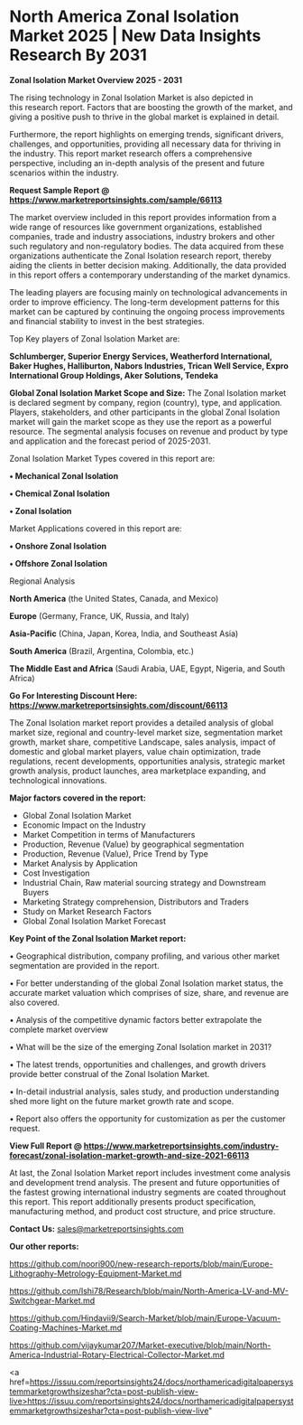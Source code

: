 # North America Zonal Isolation Market 2025 | New Data Insights Research By 2031

<Strong> Zonal Isolation Market Overview 2025 - 2031</strong>

The rising technology in Zonal Isolation Market is also depicted in this research report. Factors that are boosting the growth of the market, and giving a positive push to thrive in the global market is explained in detail.

Furthermore, the report highlights on emerging trends, significant drivers, challenges, and opportunities, providing all necessary data for thriving in the industry. This report market research offers a comprehensive perspective, including an in-depth analysis of the present and future scenarios within the industry.

<strong>Request Sample Report @ <a href=https://www.marketreportsinsights.com/sample/66113>https://www.marketreportsinsights.com/sample/66113</a></strong>

The market overview included in this report provides information from a wide range of resources like government organizations, established companies, trade and industry associations, industry brokers and other such regulatory and non-regulatory bodies. The data acquired from these organizations authenticate the Zonal Isolation research report, thereby aiding the clients in better decision making. Additionally, the data provided in this report offers a contemporary understanding of the market dynamics.

The leading players are focusing mainly on technological advancements in order to improve efficiency. The long-term development patterns for this market can be captured by continuing the ongoing process improvements and financial stability to invest in the best strategies.

Top Key players of Zonal Isolation Market are:

<strong>Schlumberger, Superior Energy Services, Weatherford International, Baker Hughes, Halliburton, Nabors Industries, Trican Well Service, Expro International Group Holdings, Aker Solutions, Tendeka</strong>

<strong><b>Global Zonal Isolation Market Scope and Size:</b></strong>
The Zonal Isolation market is declared segment by company, region (country), type, and application. Players, stakeholders, and other participants in the global Zonal Isolation market will gain the market scope as they use the report as a powerful resource. The segmental analysis focuses on revenue and product by type and application and the forecast period of 2025-2031.

Zonal Isolation Market Types covered in this report are:

<strong>• Mechanical Zonal Isolation

• Chemical Zonal Isolation

• Zonal Isolation</strong>

Market Applications covered in this report are:

<strong>• Onshore Zonal Isolation

• Offshore Zonal Isolation</strong> 

Regional Analysis

<strong>North America</strong> (the United States, Canada, and Mexico)

<strong>Europe</strong> (Germany, France, UK, Russia, and Italy)

<strong>Asia-Pacific</strong> (China, Japan, Korea, India, and Southeast Asia)

<strong>South America</strong> (Brazil, Argentina, Colombia, etc.)

<strong>The Middle East and Africa</strong> (Saudi Arabia, UAE, Egypt, Nigeria, and South Africa)

<strong>Go For Interesting Discount Here: <a href=https://www.marketreportsinsights.com/discount/66113>https://www.marketreportsinsights.com/discount/66113</a></strong>

The Zonal Isolation market report provides a detailed analysis of global market size, regional and country-level market size, segmentation market growth, market share, competitive Landscape, sales analysis, impact of domestic and global market players, value chain optimization, trade regulations, recent developments, opportunities analysis, strategic market growth analysis, product launches, area marketplace expanding, and technological innovations.

<strong><b>Major factors covered in the report:</b></strong>
<ul>
  <li>Global Zonal Isolation Market </li>
  <li>Economic Impact on the Industry</li>
  <li>Market Competition in terms of Manufacturers</li>
  <li>Production, Revenue (Value) by geographical segmentation</li>
  <li>Production, Revenue (Value), Price Trend by Type</li>
  <li>Market Analysis by Application</li>
  <li>Cost Investigation</li>
  <li>Industrial Chain, Raw material sourcing strategy and Downstream Buyers</li>
  <li>Marketing Strategy comprehension, Distributors and Traders</li>
  <li>Study on Market Research Factors</li>
  <li>Global Zonal Isolation Market Forecast</li>
</ul>

<strong><b>Key Point of the Zonal Isolation Market report:</b></strong>

• Geographical distribution, company profiling, and various other market segmentation are provided in the report.

• For better understanding of the global Zonal Isolation market status, the accurate market valuation which comprises of size, share, and revenue are also covered.

• Analysis of the competitive dynamic factors better extrapolate the complete market overview

• What will be the size of the emerging Zonal Isolation market in 2031?

• The latest trends, opportunities and challenges, and growth drivers provide better construal of the Zonal Isolation Market.

• In-detail industrial analysis, sales study, and production understanding shed more light on the future market growth rate and scope.

• Report also offers the opportunity for customization as per the customer request.

<strong><b>View Full Report @ <a href=https://www.marketreportsinsights.com/industry-forecast/zonal-isolation-market-growth-and-size-2021-66113>https://www.marketreportsinsights.com/industry-forecast/zonal-isolation-market-growth-and-size-2021-66113</a></b></strong>


At last, the Zonal Isolation Market report includes investment come analysis and development trend analysis. The present and future opportunities of the fastest growing international industry segments are coated throughout this report. This report additionally presents product specification, manufacturing method, and product cost structure, and price structure.

<strong>Contact Us:</strong>
sales@marketreportsinsights.com

<strong>Our other reports:</strong>

<a href=https://github.com/noori900/new-research-reports/blob/main/Europe-Lithography-Metrology-Equipment-Market.md>https://github.com/noori900/new-research-reports/blob/main/Europe-Lithography-Metrology-Equipment-Market.md</a>

<a href=https://github.com/Ishi78/Research/blob/main/North-America-LV-and-MV-Switchgear-Market.md>https://github.com/Ishi78/Research/blob/main/North-America-LV-and-MV-Switchgear-Market.md</a>

<a href=https://github.com/Hindavii9/Search-Market/blob/main/Europe-Vacuum-Coating-Machines-Market.md>https://github.com/Hindavii9/Search-Market/blob/main/Europe-Vacuum-Coating-Machines-Market.md</a>

<a href=https://github.com/vijaykumar207/Market-executive/blob/main/North-America-Industrial-Rotary-Electrical-Collector-Market.md>https://github.com/vijaykumar207/Market-executive/blob/main/North-America-Industrial-Rotary-Electrical-Collector-Market.md</a>

<a href=https://issuu.com/reportsinsights24/docs/northamericadigitalpapersystemmarketgrowthsizeshar?cta=post-publish-view-live>https://issuu.com/reportsinsights24/docs/northamericadigitalpapersystemmarketgrowthsizeshar?cta=post-publish-view-live</a>"
